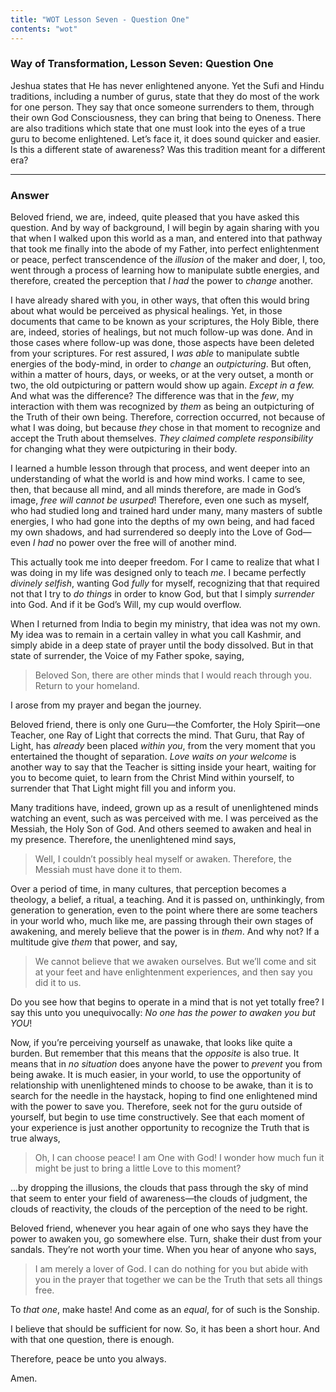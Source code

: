 ```yaml
---
title: "WOT Lesson Seven - Question One"
contents: "wot"
---
```


### Way of Transformation, Lesson Seven: Question One

Jeshua states that He has never enlightened anyone. Yet the
Sufi and Hindu traditions, including a number of gurus, state that they
do most of the work for one person. They say that once someone
surrenders to them, through their own God Consciousness, they can bring
that being to Oneness. There are also traditions which state that one
must look into the eyes of a true guru to become enlightened. Let’s face
it, it does sound quicker and easier. Is this a different state of
awareness? Was this tradition meant for a different era?

---

### Answer

Beloved friend, we are, indeed, quite pleased that you have
asked this question. And by way of background, I will begin by again
sharing with you that when I walked upon this world as a man, and
entered into that pathway that took me finally into the abode of my
Father, into perfect enlightenment or peace, perfect transcendence of
the *illusion* of the maker and doer, I, too, went through a process of
learning how to manipulate subtle energies, and therefore, created the
perception that *I had* the power to *change* another.

I have already shared with you, in other ways, that often this would
bring about what would be perceived as physical healings. Yet, in those
documents that came to be known as your scriptures, the Holy Bible,
there are, indeed, stories of healings, but not much follow-up was done.
And in those cases where follow-up was done, those aspects have been
deleted from your scriptures. For rest assured, I *was able* to manipulate
subtle energies of the body-mind, in order to *change* an *outpicturing*.
But often, within a matter of hours, days, or weeks, or at the very
outset, a month or two, the old outpicturing or pattern would show up
again. *Except in a few.* And what was the difference? The difference was
that in the *few*, my interaction with them was recognized by *them* as
being an outpicturing of the Truth of their own being. Therefore,
correction occurred, not because of what I was doing, but because *they*
chose in that moment to recognize and accept the Truth about themselves.
*They claimed complete responsibility* for changing what they were
outpicturing in their body.

I learned a humble lesson through that process, and went deeper into an
understanding of what the world is and how mind works. I came to see,
then, that because all mind, and all minds therefore, are made in God’s
image, *free will cannot be usurped*! Therefore, even one such as myself,
who had studied long and trained hard under many, many masters of subtle
energies, I who had gone into the depths of my own being, and had faced
my own shadows, and had surrendered so deeply into the Love of God—
even *I had* no power over the free will of another mind.

This actually took me into deeper freedom. For I came to realize that
what I was doing in my life was designed only to teach *me*. I became
perfectly *divinely selfish*, wanting God *fully* for myself, recognizing
that that required not that I try to *do things* in order to know God, but
that I simply *surrender* into God. And if it be God’s Will, my cup would
overflow.

When I returned from India to begin my ministry, that idea was not my
own. My idea was to remain in a certain valley in what you call Kashmir,
and simply abide in a deep state of prayer until the body dissolved. But
in that state of surrender, the Voice of my Father spoke, saying,

> Beloved Son, there are other minds that I would reach through you.
> Return to your homeland.

I arose from my prayer and began the journey.

Beloved friend, there is only one Guru—the Comforter, the Holy Spirit—one
Teacher, one Ray of Light that corrects the mind. That Guru, that Ray of Light,
has *already* been placed *within you*, from the very moment that you
entertained the thought of separation. *Love waits on your welcome* is another
way to say that the Teacher is sitting inside your heart, waiting for you to
become quiet, to learn from the Christ Mind within yourself, to surrender that
That Light might fill you and inform you.

Many traditions have, indeed, grown up as a result of unenlightened
minds watching an event, such as was perceived with me. I was perceived
as the Messiah, the Holy Son of God. And others seemed to awaken and
heal in my presence. Therefore, the unenlightened mind says,

> Well, I couldn’t possibly heal myself or awaken. Therefore, the Messiah
> must have done it to them.

Over a period of time, in many cultures, that perception becomes a
theology, a belief, a ritual, a teaching. And it is passed on,
unthinkingly, from generation to generation, even to the point where
there are some teachers in your world who, much like me, are passing
through their own stages of awakening, and merely believe that the power
is in *them*. And why not? If a multitude give *them* that power, and say,

> We cannot believe that we awaken ourselves. But we’ll come and sit at
> your feet and have enlightenment experiences, and then say you did it to
> us.

Do you see how that begins to operate in a mind that is not yet totally
free? I say this unto you unequivocally: *No one has the power to awaken
you but YOU*!

Now, if you’re perceiving yourself as unawake, that looks like quite a
burden. But remember that this means that the *opposite* is also true. It
means that in *no situation* does anyone have the power to *prevent* you
from being awake. It is much easier, in your world, to use the
opportunity of relationship with unenlightened minds to choose to be
awake, than it is to search for the needle in the haystack, hoping to
find one enlightened mind with the power to save you. Therefore, seek
not for the guru outside of yourself, but begin to use time
constructively. See that each moment of your experience is just another
opportunity to recognize the Truth that is true always,

> Oh, I can choose peace! I am One with God! I wonder how much fun it
> might be just to bring a little Love to this moment?

...by dropping the illusions, the clouds that pass through the sky of
mind that seem to enter your field of awareness—the clouds of
judgment, the clouds of reactivity, the clouds of the perception of the
need to be right.

Beloved friend, whenever you hear again of one who says they have the
power to awaken you, go somewhere else. Turn, shake their dust from your
sandals. They’re not worth your time. When you hear of anyone who says,

> I am merely a lover of God. I can do nothing for you but abide with you
> in the prayer that together we can be the Truth that sets all things
> free.

To *that one*, make haste! And come as an *equal*, for of such is the
Sonship.

I believe that should be sufficient for now. So, it has been a short
hour. And with that one question, there is enough.

Therefore, peace be unto you always.

Amen.

